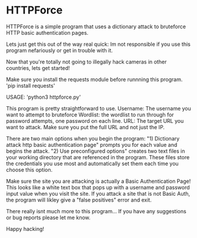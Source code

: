 # HTTPForce
HTTPForce is a simple program that uses a dictionary attack to bruteforce HTTP basic authentication pages.

Lets just get this out of the way real quick:
Im not responsible if you use this program nefariously or get in trouble with it.

Now that you're totally not going to illegally hack cameras in other countries, lets get started!

Make sure you install the requests module before runnning this program.
'pip install requests'

USAGE: 'python3 httpforce.py'

This program is pretty straightforward to use.
Username: The username you want to attempt to bruteforce
Wordlist: the wordlist to run through for password attempts, one password on each line.
URL: The target URL you want to attack. Make sure you put the full URL and not just the IP.

There are two main options when you begin the program: 
"1) Dictionary attack http basic authentication page" prompts you for each value and begins the attack.
"2) Use preconfigured options" creates two text files in your working directory that are referenced in the program.
These files store the credentials you use most and automatically set them each time you choose this option.

Make sure the site you are attacking is actually a Basic Authentication Page!
This looks like a white text box that pops up with a username and password input value when you visit the site.
If you attack a site that is not Basic Auth, the program will likley give a "false positives" error and exit.

There really isnt much more to this program...
If you have any suggestions or bug reports please let me know.

Happy hacking!

